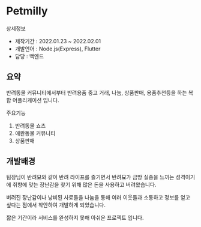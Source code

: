 # Petmilly
상세정보
+ 제작기간 : 2022.01.23 ~ 2022.02.01
+ 개발언어 : Node.js(Express), Flutter
+ 담당 : 백엔드

## 요약
반려동물 커뮤니티에서부터 반려용품 중고 거래, 나눔, 상품판매, 용품추천등을 하는 복합 어플리케이션 입니다.

주요기능
1. 반려동물 쇼츠
2. 애완동물 커뮤니티
3. 상품판매

## 개발배경

팀장님이 반려묘와 같이 반려 라이프를 즐기면서 반려묘가 금방 실증을 느끼는 성격이기에 취향에 맞는 장난감을 찾기 위해 많은 돈을 사용하고 버려왔습니다. 

버려진 장난감이나 낭비된 사료들을 나눔을 통해 여러 이웃들과 소통하고 정보를 얻고 싶다는 점에서 착안하여 개발하게 되었습니다.

짧은 기간이라 서비스를 완성하지 못해 아쉬운 프로젝트 입니다.

